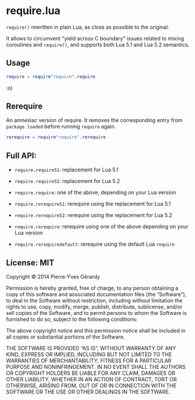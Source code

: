 # require.lua

`require()` rewritten in plain Lua, as close as possible to the original.

It allows to circumvent "yield across C boundary" issues related to mixing coroutines and `require()`, and supports both Lua 5.1 and Lua 5.2 semantics.

## Usage

```Lua
require = require"require".require
```
:o)

## Rerequire

An amnesiac version of require. It removes the corresponding entry from `package.loaded` before running `require` again.

```Lua
rerequire = require"require".rerequire
```

## Full API:

- `require.require51`: replacement for Lua 5.1
- `require.require52`: replacement for Lua 5.2
- `require.require`: one of the above, depending on your Lua version

- `require.rerequire51`: rerequire using the replacement for Lua 5.1
- `require.rerequire52`: rerequire using the replacement for Lua 5.2
- `require.rerequire`: rerequire using one of the above depending on your Lua version
- `require.rerequiredefault`: rerequire using the default Lua `require`

## License: MIT

Copyright © 2014 Pierre-Yves Gérardy

Permission is hereby granted, free of charge, to any person obtaining a copy
of this software and associated documentation files (the “Software”), to
deal in the Software without restriction, including without limitation the
rights to use, copy, modify, merge, publish, distribute, sublicense, and/or
sell copies of the Software, and to permit persons to whom the Software is
furnished to do so, subject to the following conditions:

The above copyright notice and this permission notice shall be included in
all copies or substantial portions of the Software.

THE SOFTWARE IS PROVIDED “AS IS”, WITHOUT WARRANTY OF ANY KIND, EXPRESS OR
IMPLIED, INCLUDING BUT NOT LIMITED TO THE WARRANTIES OF MERCHANTABILITY,
FITNESS FOR A PARTICULAR PURPOSE AND NONINFRINGEMENT. IN NO EVENT SHALL THE
AUTHORS OR COPYRIGHT HOLDERS BE LIABLE FOR ANY CLAIM, DAMAGES OR OTHER
LIABILITY, WHETHER IN AN ACTION OF CONTRACT, TORT OR OTHERWISE, ARISING
FROM, OUT OF OR IN CONNECTION WITH THE SOFTWARE OR THE USE OR OTHER DEALINGS
IN THE SOFTWARE.

